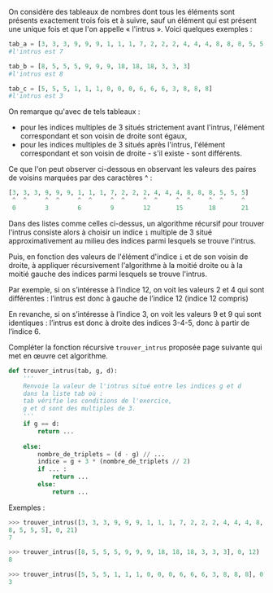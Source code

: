 On considère des tableaux de nombres dont tous les éléments sont présents exactement
trois fois et à suivre, sauf un élément qui est présent une unique fois et que l'on appelle «
l'intrus ». Voici quelques exemples :

```python
tab_a = [3, 3, 3, 9, 9, 9, 1, 1, 1, 7, 2, 2, 2, 4, 4, 4, 8, 8, 8, 5, 5, 5]
#l'intrus est 7

tab_b = [8, 5, 5, 5, 9, 9, 9, 18, 18, 18, 3, 3, 3]
#l'intrus est 8

tab_c = [5, 5, 5, 1, 1, 1, 0, 0, 0, 6, 6, 6, 3, 8, 8, 8]
#l'intrus est 3

```
On remarque qu'avec de tels tableaux :

- pour les indices multiples de 3 situés strictement avant l'intrus, l'élément
correspondant et son voisin de droite sont égaux,
- pour les indices multiples de 3 situés après l'intrus, l'élément correspondant et son
voisin de droite - s'il existe - sont différents.

Ce que l'on peut observer ci-dessous en observant les valeurs des paires de voisins
marquées par des caractères ^ :

```python
[3, 3, 3, 9, 9, 9, 1, 1, 1, 7, 2, 2, 2, 4, 4, 4, 8, 8, 8, 5, 5, 5]
 ^  ^     ^  ^     ^  ^     ^  ^     ^  ^     ^  ^     ^  ^     ^
 0        3        6        9        12       15       18       21
```

Dans des listes comme celles ci-dessus, un algorithme récursif pour trouver l'intrus consiste
alors à choisir un indice `i` multiple de 3 situé approximativement au milieu des indices parmi
lesquels se trouve l'intrus. 


Puis, en fonction des valeurs de l'élément d'indice `i` et de son voisin de droite, à appliquer
récursivement l'algorithme à la moitié droite ou à la moitié gauche des indices parmi lesquels
se trouve l'intrus. 

Par exemple, si on s’intéresse à l’indice 12, on voit les valeurs 2 et 4 qui sont
différentes : l’intrus est donc à gauche de l’indice 12 (indice 12 compris)

En revanche, si on s’intéresse à l’indice 3, on voit les valeurs 9 et 9 qui sont
identiques : l’intrus est donc à droite des indices 3-4-5, donc à partir de l’indice 6.


Compléter la fonction récursive `trouver_intrus` proposée page suivante qui met
en œuvre cet algorithme.

```python linenums='1'
def trouver_intrus(tab, g, d):
    '''
    Renvoie la valeur de l'intrus situé entre les indices g et d 
    dans la liste tab où :
    tab vérifie les conditions de l'exercice,
    g et d sont des multiples de 3.
    '''
    if g == d:
        return ...
    
    else:
        nombre_de_triplets = (d - g) // ...
        indice = g + 3 * (nombre_de_triplets // 2)
        if ... :
            return ...
        else:
            return ...


```

Exemples :


```python
>>> trouver_intrus([3, 3, 3, 9, 9, 9, 1, 1, 1, 7, 2, 2, 2, 4, 4, 4, 8, 8,
8, 5, 5, 5], 0, 21)
7

>>> trouver_intrus([8, 5, 5, 5, 9, 9, 9, 18, 18, 18, 3, 3, 3], 0, 12)
8

>>> trouver_intrus([5, 5, 5, 1, 1, 1, 0, 0, 0, 6, 6, 6, 3, 8, 8, 8], 0, 15)
3
```